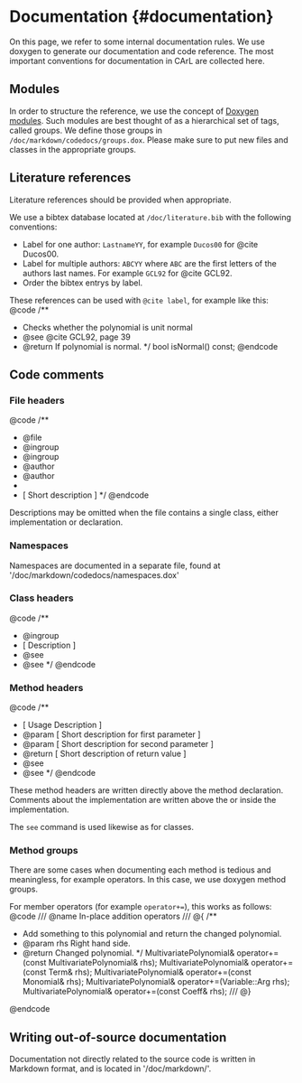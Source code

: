 Documentation {#documentation}
==============================

On this page, we refer to some internal documentation rules.
We use doxygen to generate our documentation and code reference.
The most important conventions for documentation in CArL are collected here.

## Modules
In order to structure the reference, we use the concept of
[Doxygen modules](http://www.stack.nl/~dimitri/doxygen/manual/grouping.html#modules).
Such modules are best thought of as a hierarchical set of tags, called groups. 
We define those groups in `/doc/markdown/codedocs/groups.dox`.
Please make sure to put new files and classes in the appropriate groups.

## Literature references
Literature references should be provided when appropriate.

We use a bibtex database located at `/doc/literature.bib` with the following conventions:

- Label for one author: `LastnameYY`, for example `Ducos00` for @cite Ducos00.
- Label for multiple authors: `ABCYY` where `ABC` are the first letters of the authors last names. For example `GCL92` for @cite GCL92.
- Order the bibtex entrys by label.

These references can be used with `@cite label`, for example like this:
@code
/**
 * Checks whether the polynomial is unit normal
 * @see @cite GCL92, page 39
 * @return If polynomial is normal.
 */
bool isNormal() const;
@endcode 

## Code comments


### File headers

@code
/**
 * @file <filename>
 * @ingroup <groupid1>
 * @ingroup <groupid2>
 * @author <author1>
 * @author <author2>
 * 
 * [ Short description ]
 */
@endcode

Descriptions may be omitted when the file contains a single class, either implementation or declaration.


### Namespaces
Namespaces are documented in a separate file, found at '/doc/markdown/codedocs/namespaces.dox'

### Class headers

@code
/**
 * @ingroup <groupid>
 * [ Description ]
 * @see <reference>
 * @see <OtherClass>
 */
@endcode

### Method headers

@code
/**
 * [ Usage Description ]
 * @param <p1> [ Short description for first parameter ] 
 * @param <p2> [ Short description for second parameter ]
 * @return [ Short description of return value ]
 * @see <reference>
 * @see <otherMethod>
 */
@endcode

These method headers are written directly above the method declaration. 
Comments about the implementation are written above the or inside the implementation. 

The `see` command is used likewise as for classes.

### Method groups

There are some cases when documenting each method is tedious and meaningless, for example operators.
In this case, we use doxygen method groups.

For member operators (for example `operator+=`), this works as follows:
@code
/// @name In-place addition operators
/// @{
/**
 * Add something to this polynomial and return the changed polynomial.
 * @param rhs Right hand side.
 * @return Changed polynomial.
 */
MultivariatePolynomial& operator+=(const MultivariatePolynomial& rhs);
MultivariatePolynomial& operator+=(const Term<Coeff>& rhs);
MultivariatePolynomial& operator+=(const Monomial& rhs);
MultivariatePolynomial& operator+=(Variable::Arg rhs);
MultivariatePolynomial& operator+=(const Coeff& rhs);
/// @}

@endcode

## Writing out-of-source documentation

Documentation not directly related to the source code is written in Markdown format, and is located in
'/doc/markdown/'.
